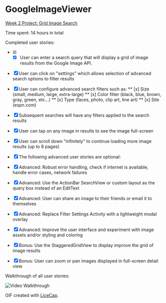 # GoogleImageViewer
[Week 2 Project: Grid Image Search](http://courses.codepath.com/courses/intro_to_android/week/2#!assignment)

Time spent: 14 hours in total

Completed user stories:

 * [x]  * [x] User can enter a search query that will display a grid of image results from the Google Image API.
 * [x] User can click on "settings" which allows selection of advanced search options to filter results
 * [x] User can configure advanced search filters such as:
 ** [x] Size (small, medium, large, extra-large)
 ** [x] Color filter (black, blue, brown, gray, green, etc...)
 ** [x] Type (faces, photo, clip art, line art)
 ** [x] Site (espn.com)
 * [x] Subsequent searches will have any filters applied to the search results
 * [x] User can tap on any image in results to see the image full-screen
 * [x] User can scroll down “infinitely” to continue loading more image results (up to 8 pages)
 * [x] The following advanced user stories are optional:
 
 * [x] Advanced: Robust error handling, check if internet is available, handle error cases, network failures
 * [x] Advanced: Use the ActionBar SearchView or custom layout as the query box instead of an EditText
 * [x] Advanced: User can share an image to their friends or email it to themselves
 * [x] Advanced: Replace Filter Settings Activity with a lightweight modal overlay
 * [x] Advanced: Improve the user interface and experiment with image assets and/or styling and coloring
 * [x] Bonus: Use the StaggeredGridView to display improve the grid of image results
 * [x] Bonus: User can zoom or pan images displayed in full-screen detail view

Walkthrough of all user stories:

![Video Walkthrough](GoogleImageViewer.gif)

GIF created with [LiceCap](http://www.cockos.com/licecap/).

